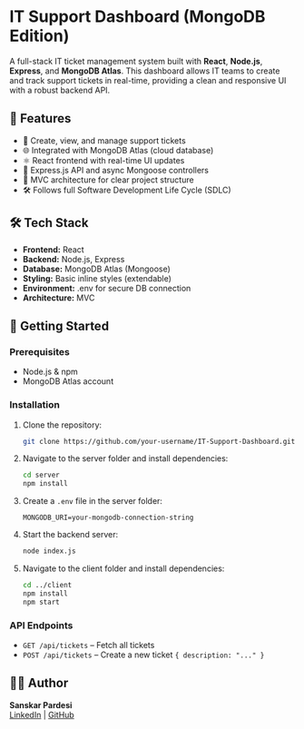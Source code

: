 
# IT Support Dashboard (MongoDB Edition)

A full-stack IT ticket management system built with **React**, **Node.js**, **Express**, and **MongoDB Atlas**. This dashboard allows IT teams to create and track support tickets in real-time, providing a clean and responsive UI with a robust backend API.

## 📌 Features

- 🔐 Create, view, and manage support tickets
- 🌐 Integrated with MongoDB Atlas (cloud database)
- ⚛️ React frontend with real-time UI updates
- 🚀 Express.js API and async Mongoose controllers
- 🧱 MVC architecture for clear project structure
- 🛠 Follows full Software Development Life Cycle (SDLC)

## 🛠 Tech Stack

- **Frontend:** React
- **Backend:** Node.js, Express
- **Database:** MongoDB Atlas (Mongoose)
- **Styling:** Basic inline styles (extendable)
- **Environment:** .env for secure DB connection
- **Architecture:** MVC

## 🚀 Getting Started

### Prerequisites
- Node.js & npm
- MongoDB Atlas account

### Installation

1. Clone the repository:
   ```bash
   git clone https://github.com/your-username/IT-Support-Dashboard.git
   ```

2. Navigate to the server folder and install dependencies:
   ```bash
   cd server
   npm install
   ```

3. Create a `.env` file in the server folder:
   ```
   MONGODB_URI=your-mongodb-connection-string
   ```

4. Start the backend server:
   ```bash
   node index.js
   ```

5. Navigate to the client folder and install dependencies:
   ```bash
   cd ../client
   npm install
   npm start
   ```

### API Endpoints

- `GET /api/tickets` – Fetch all tickets
- `POST /api/tickets` – Create a new ticket `{ description: "..." }`

## 🙋‍♂️ Author

**Sanskar Pardesi**  
[LinkedIn](https://www.linkedin.com/in/sanskarpardesi) | [GitHub](https://github.com/sppardesi75)
